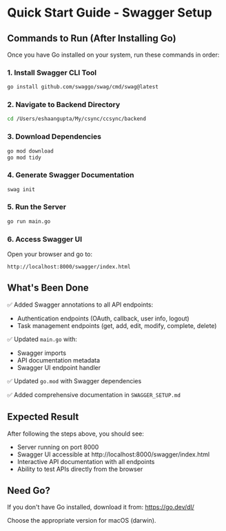 # Quick Start Guide - Swagger Setup

## Commands to Run (After Installing Go)

Once you have Go installed on your system, run these commands in order:

### 1. Install Swagger CLI Tool
```bash
go install github.com/swaggo/swag/cmd/swag@latest
```

### 2. Navigate to Backend Directory
```bash
cd /Users/eshaangupta/My/csync/ccsync/backend
```

### 3. Download Dependencies
```bash
go mod download
go mod tidy
```

### 4. Generate Swagger Documentation
```bash
swag init
```

### 5. Run the Server
```bash
go run main.go
```

### 6. Access Swagger UI
Open your browser and go to:
```
http://localhost:8000/swagger/index.html
```

## What's Been Done

✅ Added Swagger annotations to all API endpoints:
  - Authentication endpoints (OAuth, callback, user info, logout)
  - Task management endpoints (get, add, edit, modify, complete, delete)

✅ Updated `main.go` with:
  - Swagger imports
  - API documentation metadata
  - Swagger UI endpoint handler

✅ Updated `go.mod` with Swagger dependencies

✅ Added comprehensive documentation in `SWAGGER_SETUP.md`

## Expected Result

After following the steps above, you should see:
- Server running on port 8000
- Swagger UI accessible at http://localhost:8000/swagger/index.html
- Interactive API documentation with all endpoints
- Ability to test APIs directly from the browser

## Need Go?

If you don't have Go installed, download it from:
https://go.dev/dl/

Choose the appropriate version for macOS (darwin).
